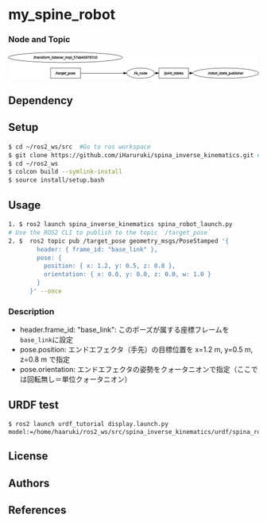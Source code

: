 # my_spine_robot
### Node and Topic
![](rosgraph.png)
## Dependency

## Setup
```bash
$ cd ~/ros2_ws/src  #Go to ros workspace
$ git clone https://github.com/iHaruruki/spina_inverse_kinematics.git #clone this package
$ cd ~/ros2_ws
$ colcon build --symlink-install
$ source install/setup.bash
```
## Usage
```bash
1. $ ros2 launch spina_inverse_kinematics spina_robot_launch.py
# Use the ROS2 CLI to publish to the topic `/target_pose`
2. $  ros2 topic pub /target_pose geometry_msgs/PoseStamped '{
        header: { frame_id: "base_link" },
        pose: {
          position: { x: 1.2, y: 0.5, z: 0.8 },
          orientation: { x: 0.0, y: 0.0, z: 0.0, w: 1.0 }
        }
      }' --once
```
### Description
* header.frame_id: "base_link": このポーズが属する座標フレームを`base_link`に設定
* pose.position: エンドエフェクタ（手先）の目標位置を x=1.2 m, y=0.5 m, z=0.8 m で指定
* pose.orientation: エンドエフェクタの姿勢をクォータニオンで指定（ここでは回転無し＝単位クォータニオン）
## URDF test
```
$ ros2 launch urdf_tutorial display.launch.py model:=/home/haaruki/ros2_ws/src/spina_inverse_kinematics/urdf/spina_robot.urdf
```
## License
## Authors
## References
